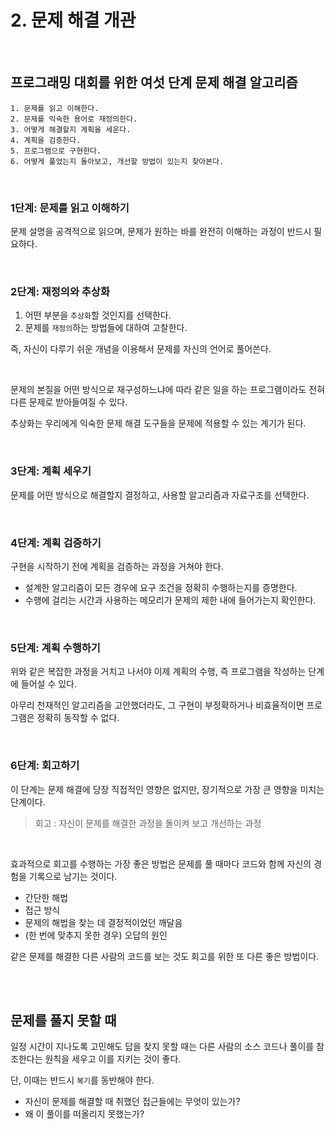 # 2. 문제 해결 개관

<br/>

## 프로그래밍 대회를 위한 여섯 단계 문제 해결 알고리즘

```
1. 문제를 읽고 이해한다.
2. 문제를 익숙한 용어로 재정의한다.
3. 어떻게 해결할지 계획을 세운다.
4. 계획을 검증한다.
5. 프로그램으로 구현한다.
6. 어떻게 풀었는지 돌아보고, 개선할 방법이 있는지 찾아본다.
```

<br/>

### 1단계: 문제를 읽고 이해하기

문제 설명을 공격적으로 읽으며, 문제가 원하는 바를 완전히 이해하는 과정이 반드시 필요하다.

<br/>

### 2단계: 재정의와 추상화

1. 어떤 부분을 `추상화`할 것인지를 선택한다.
2. 문제를 `재정의`하는 방법들에 대하여 고찰한다.

즉, 자신이 다루기 쉬운 개념을 이용해서 문제를 자신의 언어로 풀어쓴다.

<br/>

문제의 본질을 어떤 방식으로 재구성하느냐에 따라 같은 일을 하는 프로그램이라도 전혀 다른 문제로 받아들여질 수 있다.

추상화는 우리에게 익숙한 문제 해결 도구들을 문제에 적용할 수 있는 계기가 된다.

<br/>

### 3단계: 계획 세우기

문제를 어떤 방식으로 해결할지 결정하고, 사용할 알고리즘과 자료구조를 선택한다.

<br/>

### 4단계: 계획 검증하기

구현을 시작하기 전에 계획을 검증하는 과정을 거쳐야 한다.

- 설계한 알고리즘이 모든 경우에 요구 조건을 정확히 수행하는지를 증명한다.
- 수행에 걸리는 시간과 사용하는 메모리가 문제의 제한 내에 들어가는지 확인한다.

<br/>

### 5단계: 계획 수행하기

위와 같은 복잡한 과정을 거치고 나서야 이제 계획의 수행, 즉 프로그램을 작성하는 단계에 들어설 수 있다.

아무리 천재적인 알고리즘을 고안했더라도, 그 구현이 부정확하거나 비효율적이면 프로그램은 정확히 동작할 수 없다.

<br/>

### 6단계: 회고하기

이 단계는 문제 해결에 당장 직접적인 영향은 없지만, 장기적으로 가장 큰 영향을 미치는 단계이다.

> 회고 : 자신이 문제를 해결한 과정을 돌이켜 보고 개선하는 과정

<br/>

효과적으로 회고를 수행하는 가장 좋은 방법은 문제를 풀 때마다 코드와 함께 자신의 경험을 기록으로 남기는 것이다.

- 간단한 해법
- 접근 방식
- 문제의 해법을 찾는 데 결정적이었던 깨달음
- (한 번에 맞추지 못한 경우) 오답의 원인

같은 문제를 해결한 다른 사람의 코드를 보는 것도 회고를 위한 또 다른 좋은 방법이다.

<br/>
<br/>

## 문제를 풀지 못할 때

일정 시간이 지나도록 고민해도 답을 찾지 못할 때는 다른 사람의 소스 코드나 풀이를 참조한다는 원칙을 세우고 이를 지키는 것이 좋다.

단, 이때는 반드시 `복기`를 동반해야 한다.

- 자신이 문제를 해결할 때 취했던 접근들에는 무엇이 있는가?
- 왜 이 풀이를 떠올리지 못했는가?
